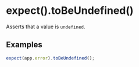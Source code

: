 # expect().toBeUndefined()

Asserts that a value is `undefined`.

## Examples

```js
expect(app.error).toBeUndefined();
```

